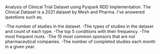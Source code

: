 Analysis of Clinical Trial Dataset using Pyspark RDD Implementation.
The Clinical Dataset is a 2021  dataset by Mesh and Pharma.
I've answered questions such as;

-The number of studies in the dataset.
-The types of studies in the dataset and count of each type.
-The top 5 conditions with their frequency.
-The most frequent roots.
-The 10 most common sponsors that are not pharmaceutical companies.
-The number of completed studies each month in a given year.
